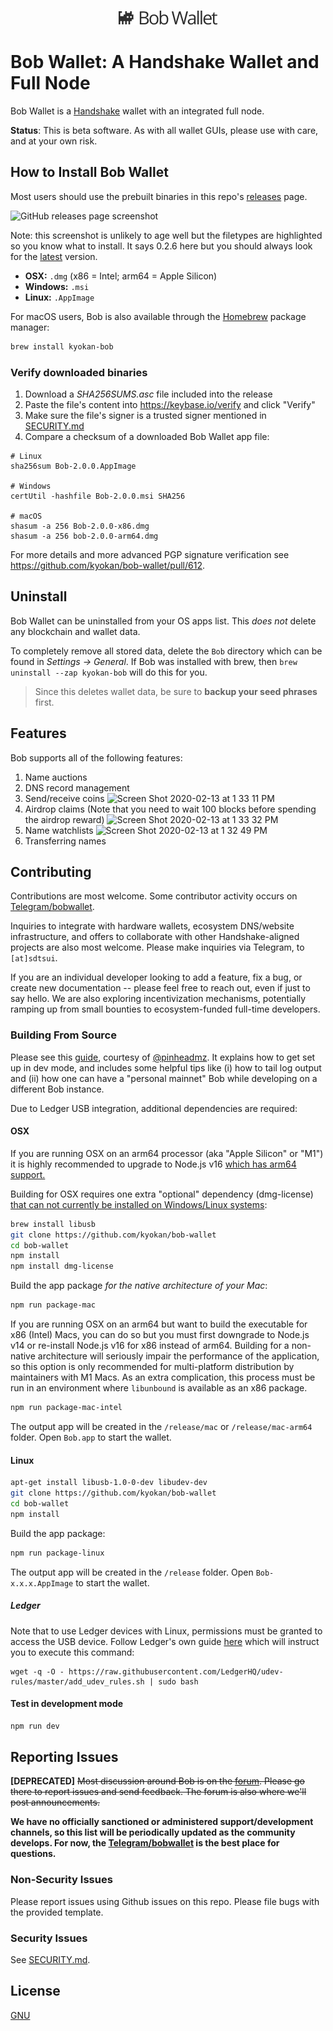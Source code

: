 <p align="center"><img src="./resources/icons/logowithtext.png"></p>

# Bob Wallet: A Handshake Wallet and Full Node

Bob Wallet is a [Handshake](https://handshake.org) wallet with an integrated full node.

**Status**: This is beta software. As with all wallet GUIs, please use with care, and at your own risk.

## How to Install Bob Wallet

Most users should use the prebuilt binaries in this repo's [releases](https://github.com/kyokan/bob-wallet/releases) page.

![GitHub releases page screenshot](https://user-images.githubusercontent.com/8230144/75097836-06f48480-5564-11ea-85db-64251184e7bf.png)

Note: this screenshot is unlikely to age well but the filetypes are highlighted so you know what to install. It says 0.2.6 here but you should always look for the [latest](https://github.com/kyokan/bob-wallet/releases/latest) version.

* **OSX:** `.dmg` (x86 = Intel; arm64 = Apple Silicon)
* **Windows:** `.msi`
* **Linux:** `.AppImage`

For macOS users, Bob is also available through the [Homebrew](https://github.com/homebrew/brew) package manager:

```bash
brew install kyokan-bob
```

### Verify downloaded binaries

1. Download a _SHA256SUMS.asc_ file included into the release
2. Paste the file's content into https://keybase.io/verify and click "Verify"
3. Make sure the file's signer is a trusted signer mentioned in [SECURITY.md](SECURITY.md#trusted-pgp-keys)
4. Compare a checksum of a downloaded Bob Wallet app file:
```
# Linux
sha256sum Bob-2.0.0.AppImage

# Windows
certUtil -hashfile Bob-2.0.0.msi SHA256

# macOS
shasum -a 256 Bob-2.0.0-x86.dmg
shasum -a 256 bob-2.0.0-arm64.dmg
```

For more details and more advanced PGP signature verification see https://github.com/kyokan/bob-wallet/pull/612.

## Uninstall

Bob Wallet can be uninstalled from your OS apps list. This _does not_ delete any blockchain and wallet data.

To completely remove all stored data, delete the `Bob` directory which can be found in _Settings -> General_. If Bob was installed with brew, then `brew uninstall --zap kyokan-bob` will do this for you.

>Since this deletes wallet data, be sure to **backup your seed phrases** first.

## Features

Bob supports all of the following features:

1. Name auctions
2. DNS record management
3. Send/receive coins
![Screen Shot 2020-02-13 at 1 33 11 PM](https://user-images.githubusercontent.com/8230144/74480855-8a2c2100-4e66-11ea-9d29-63e474f47e23.png)
4. Airdrop claims (Note that you need to wait 100 blocks before spending the airdrop reward)
![Screen Shot 2020-02-13 at 1 33 32 PM](https://user-images.githubusercontent.com/8230144/74480849-87313080-4e66-11ea-8097-421592a9a55f.png)
5. Name watchlists
![Screen Shot 2020-02-13 at 1 32 49 PM](https://user-images.githubusercontent.com/8230144/74480856-8ac4b780-4e66-11ea-90c0-48c5444d0745.png)
6. Transferring names

## Contributing

Contributions are most welcome.  Some contributor activity occurs on [Telegram/bobwallet](https://t.me/bobwallet).

Inquiries to integrate with hardware wallets, ecosystem DNS/website infrastructure, and offers to collaborate with other Handshake-aligned projects are also most welcome. Please make inquiries via Telegram, to `[at]sdtsui`.

If you are an individual developer looking to add a feature, fix a bug, or create new documentation -- please feel free to reach out, even if just to say hello.  We are also exploring incentivization mechanisms, potentially ramping up from small bounties to ecosystem-funded full-time developers.

### Building From Source

Please see this [guide](https://gist.github.com/pinheadmz/314aed5123d29cb89bfc6a7db9f4d02e), courtesy of [@pinheadmz](https://github.com/pinheadmz).  It explains how to get set up in dev mode, and includes some helpful tips like (i) how to tail log output and (ii) how one can have a "personal mainnet" Bob while developing on a different Bob instance.

Due to Ledger USB integration, additional dependencies are required:

#### OSX

If you are running OSX on an arm64 processor (aka "Apple Silicon" or "M1") it
is highly recommended to upgrade to Node.js v16
[which has arm64 support.](https://nodejs.org/en/blog/release/v16.0.0/#toolchain-and-compiler-upgrades)

Building for OSX requires one extra "optional" dependency (dmg-license)
[that can not currently be installed on Windows/Linux systems](https://github.com/electron-userland/electron-builder/issues/6520):

```bash
brew install libusb
git clone https://github.com/kyokan/bob-wallet
cd bob-wallet
npm install
npm install dmg-license
```

Build the app package *for the native architecture of your Mac*:

```bash
npm run package-mac
```

If you are running OSX on an arm64 but want to build the executable for x86 (Intel)
Macs, you can do so but you must first downgrade to Node.js v14 or re-install Node.js v16
for x86 instead of arm64. Building for a non-native architecture will seriously impair
the performance of the application, so this option is only recommended for multi-platform
distribution by maintainers with M1 Macs. As an extra complication, this process must
be run in an environment where `libunbound` is available as an x86 package.

```bash
npm run package-mac-intel
``` 

The output app will be created in the `/release/mac` or `/release/mac-arm64` folder.
Open `Bob.app` to start the wallet.


#### Linux

```bash
apt-get install libusb-1.0-0-dev libudev-dev
git clone https://github.com/kyokan/bob-wallet
cd bob-wallet
npm install
```

Build the app package:

```bash
npm run package-linux
```

The output app will be created in the `/release` folder. Open `Bob-x.x.x.AppImage` to start the wallet.

##### Ledger

Note that to use Ledger devices with Linux, permissions must be granted to access the USB device.
Follow Ledger's own guide [here](https://support.ledger.com/hc/en-us/articles/115005165269-Fix-connection-issues)
which will instruct you to execute this command:

```
wget -q -O - https://raw.githubusercontent.com/LedgerHQ/udev-rules/master/add_udev_rules.sh | sudo bash
```


#### Test in development mode

```bash
npm run dev
```


## Reporting Issues

**[DEPRECATED]** ~~Most discussion around Bob is on the [forum](https://forum.kyokan.io). Please go there to report issues and send feedback. The forum is also where we'll post announcements.~~

**We have no officially sanctioned or administered support/development channels, so this list will be periodically updated as the community develops. For now, the [Telegram/bobwallet](https://t.me/bobwallet) is the best place for questions.**

### Non-Security Issues

Please report issues using Github issues on this repo. Please file bugs with the provided template.

### Security Issues

See [SECURITY.md](SECURITY.md#reporting-a-vulnerability).

## License

[GNU](LICENSE)
